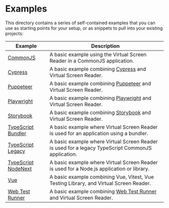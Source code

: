 # Examples

This directory contains a series of self-contained examples that you can use as
starting points for your setup, or as snippets to pull into your existing
projects:

| Example                                      | Description                                                                                                               |
| -------------------------------------------- | ------------------------------------------------------------------------------------------------------------------------- |
| [CommonJS](./commonjs)                       | A basic example using the Virtual Screen Reader in a CommonJS application.                                                |
| [Cypress](./cypress)                         | A basic example combining [Cypress](https://www.cypress.io/) and Virtual Screen Reader.                                   |
| [Puppeteer](./puppeteer)                     | A basic example combining [Puppeteer](https://pptr.dev/) and Virtual Screen Reader.                                       |
| [Playwright](./playwright)                   | A basic example combining [Playwright](https://playwright.dev) and Virtual Screen Reader.                                 |
| [Storybook](./storybook)                     | A basic example combining [Storybook](https://storybook.js.org/) and Virtual Screen Reader.                               |
| [TypeScript Bundler](./typescript-bundler)   | A basic example where Virtual Screen Reader is used for an application using a bundler.                                   |
| [TypeScript Legacy](./typescript-legacy)     | A basic example where Virtual Screen Reader is used for a legacy TypeScript CommonJS application.                         |
| [TypeScript NodeNext](./typescript-nodenext) | A basic example where Virtual Screen Reader is used for a Node.js application or library.                                 |
| [Vue](./vue)                                 | A basic example combining Vue, Vitest, Vue Testing Library, and Virtual Screen Reader.                                    |
| [Web Test Runner](./web-test-runner)         | A basic example combining [Web Test Runner](https://modern-web.dev/docs/test-runner/overview/) and Virtual Screen Reader. |
